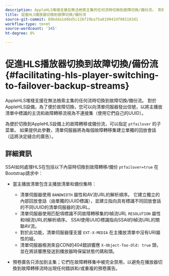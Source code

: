 ```yaml
---
description: AppleHLS堆棧支援在無法檢索主集的任何流時切換到故障切換/備份流。 對於AppleHLS設備，為了便於故障切換，您可以向清單伺服器發出信號，以將主播放清單中標識的主流和故障轉移流視為不連接集（使用它們自己的UUID）。
title: 促進HLS播放器切換到故障切換/備份流
source-git-commit: 89bdda1d4bd5c126f19ba75a819942df901183d1
workflow-type: tm+mt
source-wordcount: '345'
ht-degree: 0%

---
```



# 促進HLS播放器切換到故障切換/備份流 {#facilitating-hls-player-switching-to-failover-backup-streams}

AppleHLS堆棧支援在無法檢索主集的任何流時切換到故障切換/備份流。 對於AppleHLS設備，為了便於故障切換，您可以向清單伺服器發出信號，以將主播放清單中標識的主流和故障轉移流視為不連接集（使用它們自己的UUID）。

為便於切換到AppleHLS設備上的故障轉移或備份流，可以指定 `ptfailover` 的子菜單。 如果提供此參數，清單伺服器將為每個故障轉移集建立單獨的回放會話（這將決定縫合的廣告）。

## 詳細資訊

SSAI如何處理HLS在包括以下內容時切換到故障轉移/備份 `ptfailover=true` 在Bootstrap請求中：

* 當主播放清單包含主播放清單和備份集時：

   * 清單伺服器使用 `BANDWIDTH` 屬性和AV流URL的解析順序。 它建立獨立的內部回放會話（由單獨的UUID標識），並建立指向具有標識不同回放會話的不同UUID的清單伺服器的流URL。
   * 清單伺服器使用匹配項標識不同故障轉移集的I幀流URL `RESOLUTION` 屬性和I幀流URL的解析順序。 SSAI使用UUID標識指向SSAI的I幀流URL的關聯AV流。
   * 對於此功能，清單伺服器僅支援 `EXT-X-MEDIA` 在主播放清單中沒有URI屬性的組。
   * 清單伺服器檢測來自CDN的404錯誤響應 `X-Object-Too-Old: true` 頭，並在將該響應發送到播放器時保留狀態代碼和頭。

* 預卷廣告只添加到主集；它們在故障轉移集中被完全禁用，以避免在播放器切換到故障轉移流時出現任何錯誤和/或重複的預卷廣告。

